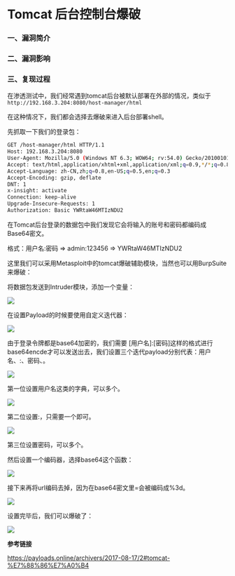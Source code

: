 # Tomcat 后台控制台爆破

### 一、漏洞简介

### 二、漏洞影响

### 三、复现过程

在渗透测试中，我们经常遇到tomcat后台被默认部署在外部的情况，类似于`http://192.168.3.204:8080/host-manager/html`

在这种情况下，我们都会选择去爆破来进入后台部署shell。

先抓取一下我们的登录包：


```bash
GET /host-manager/html HTTP/1.1
Host: 192.168.3.204:8080
User-Agent: Mozilla/5.0 (Windows NT 6.3; WOW64; rv:54.0) Gecko/20100101 Firefox/54.0 FirePHP/0.7.4
Accept: text/html,application/xhtml+xml,application/xml;q=0.9,*/*;q=0.8
Accept-Language: zh-CN,zh;q=0.8,en-US;q=0.5,en;q=0.3
Accept-Encoding: gzip, deflate
DNT: 1
x-insight: activate
Connection: keep-alive
Upgrade-Insecure-Requests: 1
Authorization: Basic YWRtaW46MTIzNDU2
```

在Tomcat后台登录的数据包中我们发现它会将输入的账号和密码都编码成Base64密文。

格式：用户名:密码 => admin:123456 => YWRtaW46MTIzNDU2

这里我们可以采用Metasploit中的tomcat爆破辅助模块，当然也可以用BurpSuite来爆破：

将数据包发送到Intruder模块，添加一个变量：

![](images/15893690144438.jpg)


在设置Payload的时候要使用自定义迭代器：

![](images/15893690212818.jpg)


由于登录令牌都是base64加密的，我们需要 [用户名]:[密码]这样的格式进行base64encde才可以发送出去，我们设置三个迭代payload分别代表：用户名、:、密码、。

![](images/15893690277635.jpg)


第一位设置用户名这类的字典，可以多个。

![](images/15893690347393.jpg)


第二位设置:，只需要一个即可。

![](images/15893690417623.jpg)


第三位设置密码，可以多个。

然后设置一个编码器，选择base64这个函数：

![](images/15893690517621.jpg)


接下来再将url编码去掉，因为在base64密文里=会被编码成%3d。

![](images/15893690599975.jpg)


设置完毕后，我们可以爆破了：

![](images/15893690694061.jpg)


**参考链接**

https://payloads.online/archivers/2017-08-17/2#tomcat-%E7%88%86%E7%A0%B4